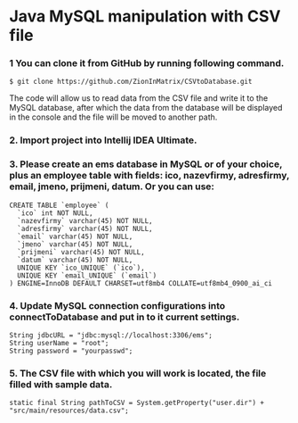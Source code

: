 # Java MySQL manipulation with CSV file

### 1 You can clone it from GitHub by running following command.

```
$ git clone https://github.com/ZionInMatrix/CSVtoDatabase.git
```
The code will allow us to read data from the CSV file and write it to the MySQL database, after which the data from the database will be displayed in the console and the file will be moved to another path.

### 2. Import project into Intellij IDEA Ultimate.

### 3. Please create an ems database in MySQL or of your choice, plus an employee table with fields: ico, nazevfirmy, adresfirmy, email, jmeno, prijmeni, datum. Or you can use:

```
CREATE TABLE `employee` (
  `ico` int NOT NULL,
  `nazevfirmy` varchar(45) NOT NULL,
  `adresfirmy` varchar(45) NOT NULL,
  `email` varchar(45) NOT NULL,
  `jmeno` varchar(45) NOT NULL,
  `prijmeni` varchar(45) NOT NULL,
  `datum` varchar(45) NOT NULL,
  UNIQUE KEY `ico_UNIQUE` (`ico`),
  UNIQUE KEY `email_UNIQUE` (`email`)
) ENGINE=InnoDB DEFAULT CHARSET=utf8mb4 COLLATE=utf8mb4_0900_ai_ci
```
### 4. Update MySQL connection configurations into connectToDatabase and put in to it current settings.

```
String jdbcURL = "jdbc:mysql://localhost:3306/ems";
String userName = "root";
String password = "yourpasswd";
```

### 5. The CSV file with which you will work is located, the file filled with sample data.

```
static final String pathToCSV = System.getProperty("user.dir") + "src/main/resources/data.csv";
```


